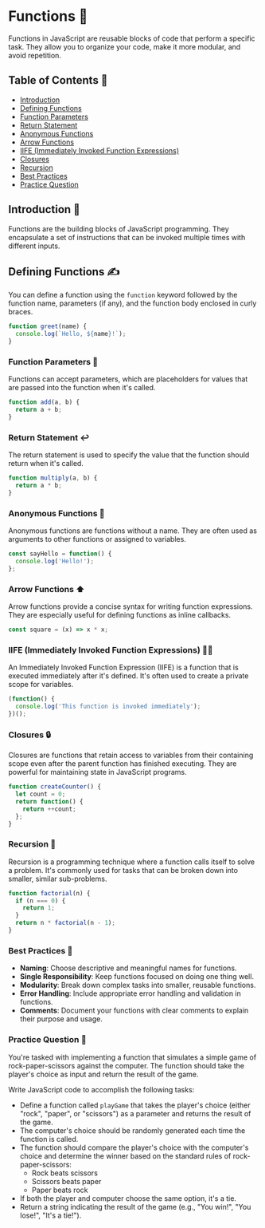 # Functions 🚀

Functions in JavaScript are reusable blocks of code that perform a specific task. They allow you to organize your code, make it more modular, and avoid repetition.

## Table of Contents 📑
- [Introduction](#introduction-📖)
- [Defining Functions](#defining-functions-✍️)
- [Function Parameters](#function-parameters-🔧)
- [Return Statement](#return-statement-↩️)
- [Anonymous Functions](#anonymous-functions-👤)
- [Arrow Functions](#arrow-functions-⬆️)
- [IIFE (Immediately Invoked Function Expressions)](#iife-immediately-invoked-function-expressions-🏃‍♂️)
- [Closures](#closures-🔒)
- [Recursion](#recursion-🔄)
- [Best Practices](#best-practices-🌟)
- [Practice Question](#practice-question-📝)


## Introduction 📖

Functions are the building blocks of JavaScript programming. They encapsulate a set of instructions that can be invoked multiple times with different inputs.

## Defining Functions ✍️

You can define a function using the `function` keyword followed by the function name, parameters (if any), and the function body enclosed in curly braces.

```javascript
function greet(name) {
  console.log(`Hello, ${name}!`);
}
```

### Function Parameters 🔧

Functions can accept parameters, which are placeholders for values that are passed into the function when it's called.

```javascript
function add(a, b) {
  return a + b;
}
```
### Return Statement ↩️

The return statement is used to specify the value that the function should return when it's called.

```javascript
function multiply(a, b) {
  return a * b;
}
```
### Anonymous Functions 👤

Anonymous functions are functions without a name. They are often used as arguments to other functions or assigned to variables.

```javascript
const sayHello = function() {
  console.log('Hello!');
};
```
### Arrow Functions ⬆️

Arrow functions provide a concise syntax for writing function expressions. They are especially useful for defining functions as inline callbacks.

```javascript
const square = (x) => x * x;
```
### IIFE (Immediately Invoked Function Expressions) 🏃‍♂️

An Immediately Invoked Function Expression (IIFE) is a function that is executed immediately after it's defined. It's often used to create a private scope for variables.

```javascript
(function() {
  console.log('This function is invoked immediately');
})();
```
### Closures 🔒

Closures are functions that retain access to variables from their containing scope even after the parent function has finished executing. They are powerful for maintaining state in JavaScript programs.

```javascript
function createCounter() {
  let count = 0;
  return function() {
    return ++count;
  };
}
```
### Recursion 🔄

Recursion is a programming technique where a function calls itself to solve a problem. It's commonly used for tasks that can be broken down into smaller, similar sub-problems.

```javascript
function factorial(n) {
  if (n === 0) {
    return 1;
  }
  return n * factorial(n - 1);
}
```
### Best Practices 🌟

- **Naming**: Choose descriptive and meaningful names for functions.
- **Single Responsibility**: Keep functions focused on doing one thing well.
- **Modularity**: Break down complex tasks into smaller, reusable functions.
- **Error Handling**: Include appropriate error handling and validation in functions.
- **Comments**: Document your functions with clear comments to explain their purpose and usage.

### Practice Question 📝

You're tasked with implementing a function that simulates a simple game of rock-paper-scissors against the computer. The function should take the player's choice as input and return the result of the game.

Write JavaScript code to accomplish the following tasks:

- Define a function called `playGame` that takes the player's choice (either "rock", "paper", or "scissors") as a parameter and returns the result of the game.
- The computer's choice should be randomly generated each time the function is called.
- The function should compare the player's choice with the computer's choice and determine the winner based on the standard rules of rock-paper-scissors:
  - Rock beats scissors
  - Scissors beats paper
  - Paper beats rock
- If both the player and computer choose the same option, it's a tie.
- Return a string indicating the result of the game (e.g., "You win!", "You lose!", "It's a tie!").




